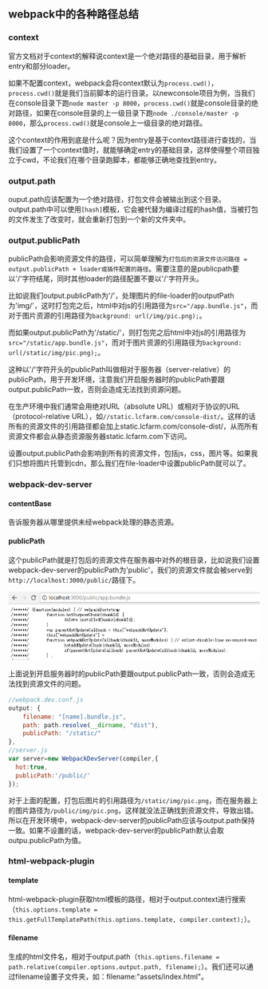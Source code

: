 ## webpack中的各种路径总结

### context

官方文档对于context的解释说context是一个绝对路径的基础目录，用于解析entry和部分loader。

如果不配置context，webpack会将context默认为`process.cwd()`，`process.cwd()`就是我们当前脚本的运行目录。以newconsole项目为例，当我们在console目录下跑`node master -p 8000`，`process.cwd()`就是console目录的绝对路径，如果在console目录的上一级目录下跑`node ./console/master -p 8000`，那么`process.cwd()`就是console上一级目录的绝对路径。

这个context的作用到底是什么呢？因为entry是基于context路径进行查找的，当我们设置了一个context值时，就能够确定entry的基础目录，这样使得整个项目独立于cwd，不论我们在哪个目录跑脚本，都能够正确地查找到entry。

### output.path

ouput.path应该配置为一个绝对路径，打包文件会被输出到这个目录。output.path中可以使用`[hash]`模板，它会被代替为编译过程的hash值，当被打包的文件发生了改变时，就会重新打包到一个新的文件夹中。

### output.publicPath

publicPath会影响资源文件的路径，可以简单理解为`打包后的资源文件访问路径 = output.publicPath + loader或插件配置的路径`。需要注意的是publicpath要以'/'字符结尾，同时其他loader的路径配置不要以'/'字符开头。

比如说我们output.publicPath为'/'，处理图片的file-loader的outputPath为'img/'，这时打包完之后，html中对js的引用路径为`src="/app.bundle.js"`，而对于图片资源的引用路径为`background: url(/img/pic.png);`。

而如果output.publicPath为'/static/'，则打包完之后html中对js的引用路径为`src="/static/app.bundle.js"`，而对于图片资源的引用路径为`background: url(/static/img/pic.png);`。

这种以'/'字符开头的publicPath叫做相对于服务器（server-relative）的publicPath，用于开发环境，注意我们开启服务器时的publicPath要跟output.publicPath一致，否则会造成无法找到资源问题。

在生产环境中我们通常会用绝对URL（absolute URL）或相对于协议的URL（protocol-relative URL），如`//static.lcfarm.com/console-dist/`。这样的话所有的资源文件的引用路径都会加上static.lcfarm.com/console-dist/，从而所有资源文件都会从静态资源服务器static.lcfarm.com下访问。

设置output.publicPath会影响到所有的资源文件，包括js，css，图片等。如果我们只想将图片托管到cdn，那么我们在file-loader中设置publicPath就可以了。

### webpack-dev-server

#### contentBase

告诉服务器从哪里提供未经webpack处理的静态资源。

#### publicPath

这个publicPath就是打包后的资源文件在服务器中对外的根目录，比如说我们设置webpack-dev-server的publicPath为'public'，我们的资源文件就会被serve到`http://localhost:3000/public/`路径下。

![image](https://github.com/IFWEB/Share/blob/master/webpack/paths/assets/pic1.png)

上面说到开启服务器时的publicPath要跟output.publicPath一致，否则会造成无法找到资源文件的问题。

```javascript
//webpack.dev.conf.js
output: {
    filename: "[name].bundle.js",
    path: path.resolve(__dirname, "dist"),
    publicPath: "/static/"
},
//server.js
var server=new WebpackDevServer(compiler,{
  hot:true,
  publicPath:'/public/' 
});
```

对于上面的配置，打包后图片的引用路径为`/static/img/pic.png`，而在服务器上的图片路径为`/public/img/pic.png`，这样就没法正确找到资源文件，导致出错。所以在开发环境中，webpack-dev-server的publicPath应该与output.path保持一致。如果不设置的话，webpack-dev-server的publicPath默认会取outpu.publicPath为值。

### html-webpack-plugin

#### template

html-webpack-plugin获取html模板的路径，相对于output.context进行搜索（`this.options.template = this.getFullTemplatePath(this.options.template, compiler.context);`）。

#### filename

生成的html文件名，相对于output.path（`this.options.filename = path.relative(compiler.options.output.path, filename);`）。我们还可以通过filename设置子文件夹，如：filename:"assets/index.html"。